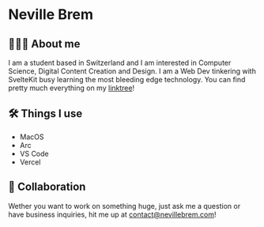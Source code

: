 # Neville Brem

## 👨🏻‍💻 About me

I am a student based in Switzerland and I am interested in Computer Science, Digital Content Creation and Design. I am a Web Dev tinkering with SvelteKit busy learning the most bleeding edge technology. You can find pretty much everything on my [linktree](https://links.nevillebrem.com)!

## 🛠️ Things I use

- MacOS
- Arc
- VS Code
- Vercel

## 🤝 Collaboration
Wether you want to work on something huge, just ask me a question or have business inquiries, hit me up at contact@nevillebrem.com!
